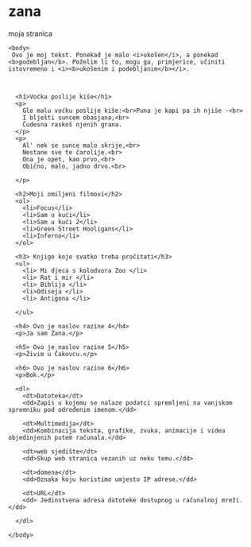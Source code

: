 # zana
moja stranica
<html>
    <head>
      <title>Moja stranica</title>
    </head>

    <body>
     Ovo je moj tekst. Ponekad je malo <i>ukošen</i>, a ponekad <b>podebljan</b>. Poželim li to, mogu ga, primjerice, učiniti istovremeno i <i><b>ukošenim i podebljanim</b></i>.
    

  
      <h1>Voćka poslije kiše</h1>
      <p>
        Gle malu voćku poslije kiše:<br>Puna je kapi pa ih njiše -<br>
        I blješti suncem obasjana,<br>
        Čudesna raskoš njenih grana.
      </p>
      <p>
        Al' nek se sunce malo skrije,<br>
        Nestane sve te čarolije.<br>
        Ona je opet, kao prvo,<br>
        Obično, malo, jadno drvo.<br>

      </p>

      <h2>Moji omiljeni filmovi</h2>
      <ol>
        <li>Focus</li>
        <li>Sam u kući</li>
        <li>Sam u kući 2</li>
        <li>Green Street Hooligans</li>
        <li>Inferno</li>
      </ol>

      <h3> Knjige koje svatko treba pročitati</h3>
      <ul>
        <li> Mi djeca s kolodvora Zoo </li>
        <li> Rat i mir </li>
        <li> Biblija </li>
        <li>Odiseja </li>
        <li> Antigona </li>
        
      </ul>

      <h4> Ovo je naslov razine 4</h4>
      <p>Ja sam Žana.</p>

      <h5> Ovo je naslov razine 5</h5>
      <p>Živim u Čakovcu.</p>

      <h6> Ovo je naslov razine 6</h6>
      <p>Bok.</p>

      <dl>
        <dt>Datoteka</dt>
        <dd>Zapis u kojemu se nalaze podatci spremljeni na vanjskom spremniku pod određenim imenom.</dd>

        <dt>Multimedija</dt>
        <dd>Kombinacija teksta, grafike, zvuka, animacije i videa objedinjenih putem računala.</dd>

        <dt>web sjedište</dt>
        <dd>Skup web stranica vezanih uz neku temu.</dd>

        <dt>domena</dt>
        <dd>Oznaka koju koristimo umjesto IP adrese.</dd>

        <dt>URL</dt>
        <dd> Jedinstvena adresa datoteke dostupnog u računalnoj mreži.</dd>
        
      </dl>

    </body>


</html>
